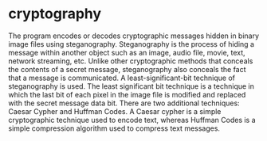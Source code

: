 # cryptography
The program encodes or decodes cryptographic messages hidden in binary image files using steganography. 
Steganography is the process of hiding a message within another object such as an image, audio file, movie, text, network streaming, etc. 
Unlike other cryptographic methods that conceals the contents of a secret message, steganography also conceals the fact that a message is communicated. 
A least-significant-bit technique of steganography is used. The least significant bit technique is a technique in which the last bit of each pixel
in the image file is modified and replaced with the secret message data bit.
There are two additional techniques: Caesar Cypher and Huffman Codes. A Caesar cypher is a simple cryptographic technique used to encode text, 
whereas Huffman Codes is a simple compression algorithm used to compress text messages. 
